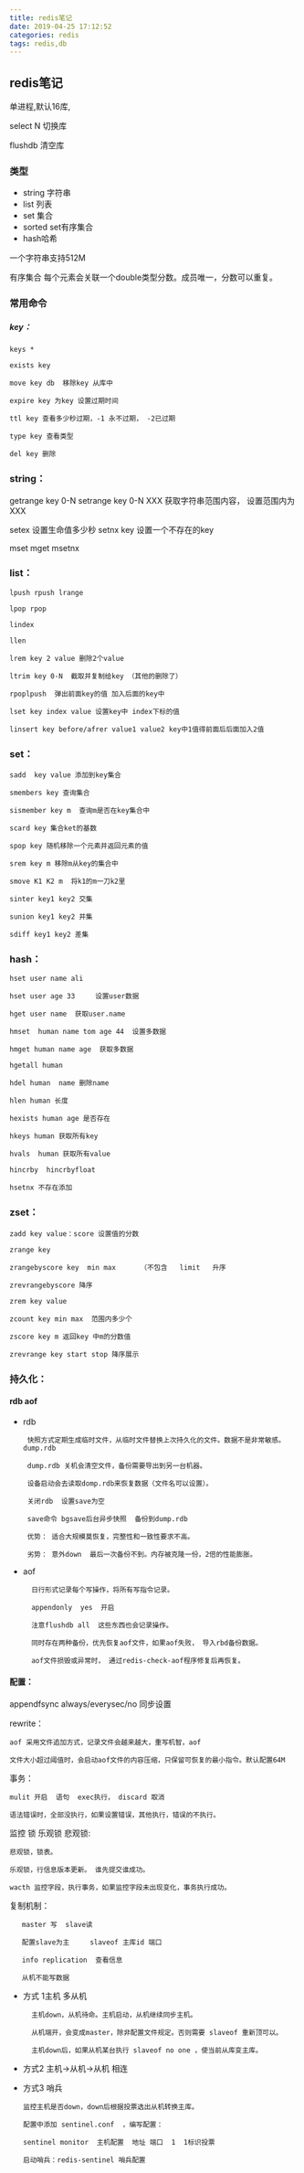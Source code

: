 ```yaml
---
title: redis笔记
date: 2019-04-25 17:12:52
categories: redis
tags: redis,db
---
```


## redis笔记 
单进程,默认16库,

select  N  切换库

flushdb 清空库
 

### 类型
 
* string 字符串
* list 列表 
* set 集合  
* sorted set有序集合 
* hash哈希

一个字符串支持512M
 
有序集合 每个元素会关联一个double类型分数。成员唯一，分数可以重复。

### 常用命令
##### key：

    keys *
      
    exists key
    
    move key db  移除key 从库中
    
    expire key 为key 设置过期时间
    
    ttl key 查看多少秒过期，-1 永不过期， -2已过期
    
    type key 查看类型
    
    del key 删除

### string：
getrange key 0-N  setrange key 0-N XXX   获取字符串范围内容， 设置范围内为XXX
 
setex 设置生命值多少秒  setnx key 设置一个不存在的key

mset mget msetnx 

### list：

    lpush rpush lrange
     
    lpop rpop
     
    lindex
     
    llen
    
    lrem key 2 value 删除2个value
     
    ltrim key 0-N  截取并复制给key （其他的删除了）
    
    rpoplpush  弹出前面key的值 加入后面的key中
    
    lset key index value 设置key中 index下标的值
    
    linsert key before/afrer value1 value2 key中1值得前面后后面加入2值 

### set：
    sadd  key value 添加到key集合
    
    smembers key 查询集合  
    
    sismember key m  查询m是否在key集合中
    
    scard key 集合ket的基数
    
    spop key 随机移除一个元素并返回元素的值
    
    srem key m 移除m从key的集合中
    
    smove K1 K2 m  将k1的m一刀k2里
    
    sinter key1 key2 交集
    
    sunion key1 key2 并集
    
    sdiff key1 key2 差集 

### hash：
    hset user name ali 
    
    hset user age 33     设置user数据
    
    hget user name  获取user.name
    
    hmset  human name tom age 44  设置多数据
    
    hmget human name age  获取多数据
    
    hgetall human  
    
    hdel human  name 删除name
    
    hlen human 长度
    
    hexists human age 是否存在
    
    hkeys human 获取所有key 
    
    hvals  human 获取所有value 
    
    hincrby  hincrbyfloat   
    
    hsetnx 不存在添加


### zset：
    zadd key value：score 设置值的分数
    
    zrange key 
    
    zrangebyscore key  min max      （不包含   limit   升序
    
    zrevrangebyscore 降序
    
    zrem key value 
    
    zcount key min max  范围内多少个
    
    zscore key m 返回key 中m的分数值
    
    zrevrange key start stop 降序展示


### 持久化：
#### rdb aof

 * rdb 
  
        快照方式定期生成临时文件，从临时文件替换上次持久化的文件。数据不是非常敏感。 dump.rdb
        
        dump.rdb 关机会清空文件，备份需要导出到另一台机器。
        
        设备启动会去读取domp.rdb来恢复数据（文件名可以设置）。
        
        关闭rdb  设置save为空
        
        save命令 bgsave后台异步快照  备份到dump.rdb 
    
        优势： 适合大规模莫恢复，完整性和一致性要求不高。
            
        劣势： 意外down  最后一次备份不到。内存被克隆一份，2倍的性能膨胀。

* aof

        日行形式记录每个写操作，将所有写指令记录。
         
        appendonly  yes  开启
        
        注意flushdb all  这些东西也会记录操作。
        
        同时存在两种备份，优先恢复aof文件，如果aof失败， 导入rbd备份数据。
        
        aof文件损毁或异常时， 通过redis-check-aof程序修复后再恢复。

#### 配置： 
appendfsync    always/everysec/no  同步设置

rewrite：

    aof 采用文件追加方式，记录文件会越来越大，重写机智，aof

    文件大小超过阈值时，会启动aof文件的内容压缩，只保留可恢复的最小指令。默认配置64M

事务：

    mulit 开启  语句  exec执行， discard 取消

    语法错误时，全部没执行，如果设置错误，其他执行，错误的不执行。

监控 锁 乐观锁 悲观锁:

    悲观锁，锁表。

    乐观锁，行信息版本更新。 谁先提交谁成功。

    wacth 监控字段，执行事务，如果监控字段未出现变化，事务执行成功。



复制机制：

       master 写  slave读
    
       配置slave为主     slaveof 主库id 端口
    
       info replication  查看信息
    
       从机不能写数据

* 方式 1主机 多从机

        主机down，从机待命。主机启动，从机继续同步主机。
    
        从机端开，会变成master，除非配置文件规定。否则需要 slaveof 重新顶可以。
    
        主机down后，如果从机某台执行 slaveof no one ，使当前从库变主库。

* 方式2 主机->从机->从机  相连

* 方式3 哨兵

      监控主机是否down，down后根据投票选出从机转换主库。
    
      配置中添加 sentinel.conf  ，编写配置：
    
      sentinel monitor  主机配置  地址 端口  1  1标识投票
    
      启动哨兵：redis-sentinel 哨兵配置 








